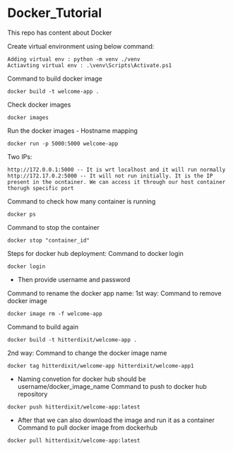 # Docker_Tutorial
This repo has content about Docker

Create virtual environment using below command:
```
Adding virtual env : python -m venv ./venv
Actiavting virtual env : .\venv\Scripts\Activate.ps1
```
Command to build docker image
```
docker build -t welcome-app .
```
Check docker images
```
docker images
```
Run the docker images - Hostname mapping
```
docker run -p 5000:5000 welcome-app
```
Two IPs: 
```
http://172.0.0.1:5000 -- It is wrt localhost and it will run normally
http://172.17.0.2:5000 -- It will not run initially. It is the IP present in the ocntainer. We can access it through our host container thorugh specific port
```
Command to check how many container is running
```
docker ps
```
Command to stop the container
```
docker stop "container_id"
```

Steps for docker hub deployment:
Command to docker login
```
docker login
```
* Then provide username and password

Command to rename the docker app name:
1st way:
Command to remove docker image
```
docker image rm -f welcome-app
```
Command to build again
```
docker build -t hitterdixit/welcome-app .
```
2nd way:
Command to change the docker image name
```
docker tag hitterdixit/welcome-app hitterdixit/welcome-app1
```
* Naming convetion for docker hub should be username/docker_image_name
Command to push to docker hub repository
``` 
docker push hitterdixit/welcome-app:latest
```
* After that we can also download the image and run it as a container
Command to pull docker image from dockerhub
``` 
docker pull hitterdixit/welcome-app:latest
```